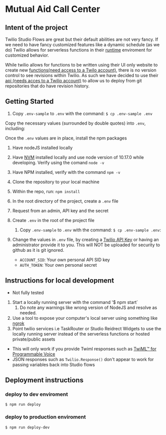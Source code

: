 # Mutual Aid Call Center

## Intent of the project

Twilio Studio Flows are great but their default abilities are not very fancy. If we need to have fancy customized features like a dynamic schedule (as we do) Twilio allows for serverless functions in their [runtime](https://www.twilio.com/docs/runtime) enviroment for customized behavior.

While twilio allows for functions to be written using their UI only website to create new [functions(need access to a Twilo account)](https://www.twilio.com/console/functions/manage), there is no version control to see revisions within Twilio. As such we have decided to use their [api (needs acces to a Twilio account)](https://www.twilio.com/console/functions/api) to allow us to deploy from git repositories that do have revision history.

## Getting Started

1. Copy `.env-sample` to `.env` with the command: `$ cp .env-sample .env`

Copy the necessary values (surrounded by double quotes) into `.env`, including:

Once the `.env` values are in place, install the npm packages

1. Have nodeJS installed locally
2. Have [NVM](https://github.com/nvm-sh/nvm#installation-and-update "Node Version Manager") installed locally and use node version of 10.17.0 while developing. Verify using the comand `node -v`
3. Have NPM installed, verify with the command `npm -v`
4. Clone the repository to your local machine
5. Within the repo, run: `npm install`
6. In the root directory of the project, create a `.env` file
7. Request from an admin, API key and the secret
8. Create `.env` in the root of the project file

   1. Copy `.env-sample` to `.env` with the command: `$ cp .env-sample .env`:

9. Change the values in `.env` file, by creating a [Twilio API Key](https://www.twilio.com/console/project/api-keys/) or having an administrator provide it to you. This will NOT be uploaded for security to github as it is git ignored.
   - `ACCOUNT_SID`: Your own personal API SID key
   - `AUTH_TOKEN`: Your own personal secret

## Instructions for local development

- Not fully tested

1. Start a locally running server with the command '\$ npm start`
   1. Do note any warnings like wrong version of NodeJS and resolve as needed.
2. Use a tool to expose your computer's local server using something like [ngrok](https://ngrok.com/)
3. Point twilio services i.e TaskRouter or Studio Reidrect Widgets to use the locally running server instead of the serverless functions or hosted private/public assets

- This will only work if you provide Twiml responses such as [TwiML™ for Programmable Voice](https://www.twilio.com/docs/voice/twiml)
- JSON responses such as `Twilio.Response()` don't appear to work for passing variables back into Studio flows

## Deployment instructions

### deploy to dev enviroment

`$ npm run deploy`

### deploy to production enviroment

`$ npm run deploy-dev`

